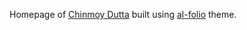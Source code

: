 Homepage of [Chinmoy Dutta](https://chinmoy-dutta.github.io/) built using [al-folio](https://github.com/alshedivat/al-folio) theme.

